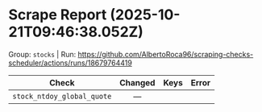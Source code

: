 # Scrape Report (2025-10-21T09:46:38.052Z)

Group: `stocks`  |  Run: https://github.com/AlbertoRoca96/scraping-checks-scheduler/actions/runs/18679764419

| Check | Changed | Keys | Error |
|---|:---:|:--|:--|
| `stock_ntdoy_global_quote` | — |  |  |
